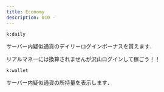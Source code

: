 ```yaml
---
title: Economy
description: 010 -
---
```


<command 
  name="daily"
  rate="ユーザーあたり一日一度まで(日本時間深夜0時にリセット)"
  :roles="[{name: 'サーバーOnly', color: 'green'}]"
  :usages="['k:daily']">

<div>

  `k:daily`

サーバー内疑似通貨のデイリーログインボーナスを貰えます．

リアルマネーには換算されませんが沢山ログインして稼ごう！！

</div>

</command>

<command 
  name="wallet"
  :roles="[{name: 'サーバーOnly', color: 'green'}]"
  :usages="['k:wallet']">

<div>

  `k:wallet`

サーバー内疑似通貨の所持量を表示します．

</div>

</command>
